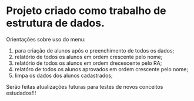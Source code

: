 # Projeto criado como trabalho de estrutura de dados.

Orientações sobre uso do menu:

1. para criação de alunos após o preenchimento de todos os dados;
2. relatório de todos os alunos em ordem crescente pelo nome;
3. relatório de todos os alunos em ordem drecescente pelo RA;
4. relatóro de todos os alunos aprovados em ordem crescente pelo nome;
5. limpa os dados dos alunos cadastrados;

Serão feitas atualizações futuras para testes de novos conceitos estudados!!!